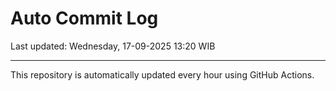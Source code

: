 # Auto Commit Log

Last updated: Wednesday, 17-09-2025 13:20 WIB

---

This repository is automatically updated every hour using GitHub Actions.
